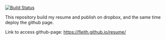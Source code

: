 [![Build Status](https://travis-ci.com/fleith/resume.svg?branch=master)](https://travis-ci.com/fleith/resume)

This repository build my resume and publish on dropbox, and the same time deploy the github page.

Link to access github-page: https://fleith.github.io/resume/
